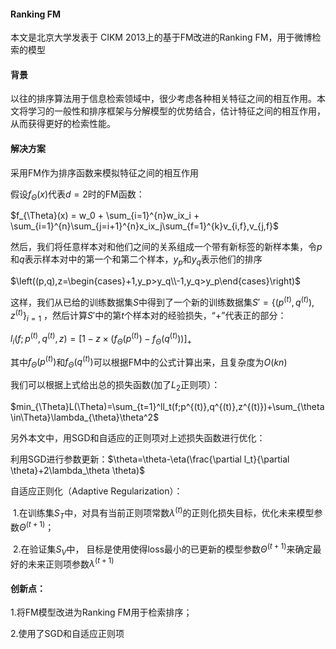 #### Ranking FM

本文是北京大学发表于 CIKM 2013上的基于FM改进的Ranking FM，用于微博检索的模型

#### 背景

以往的排序算法用于信息检索领域中，很少考虑各种相关特征之间的相互作用。本文将学习的一般性和排序框架与分解模型的优势结合，估计特征之间的相互作用，从而获得更好的检索性能。

#### 解决方案

采用FM作为排序函数来模拟特征之间的相互作用

假设$f_{\Theta}(x)$代表$d=2$时的FM函数：

$f_{\Theta}(x) = w_0 + \sum_{i=1}^{n}w_ix_i + \sum_{i=1}^{n}\sum_{j=i+1}^{n}x_ix_j\sum_{f=1}^{k}v_{i,f},v_{j,f}$

然后，我们将任意样本对和他们之间的关系组成一个带有新标签的新样本集，令$p$和$q$表示样本对中的第一个和第二个样本，$y_p$和$y_q$表示他们的排序

$\left((p,q),z=\begin{cases}+1,y_p>y_q\\-1,y_q>y_p\end{cases}\right)$

这样，我们从已给的训练数据集$S$中得到了一个新的训练数据集$S'=\{(p^{(t)},q^{(t)}),z^{(t)}\}_{i=1}$	，然后计算$S'$中的第$t$个样本对的经验损失，“+”代表正的部分：

$l_i(f;p^{(t)},q^{(t)},z)=[1-z\times(f_{\Theta}(p^{(t)})-f_{\Theta}(q^{(t)}))]_+$

其中$f_{\Theta}(p^{(t)})$和$f_{\Theta}(q^{(t)})$可以根据FM中的公式计算出来，且复杂度为$O(kn)$

我们可以根据上式给出总的损失函数(加了$L_2$正则项）：

$min_{\Theta}L(\Theta)=\sum_{t=1}^ll_t(f;p^{(t)},q^{(t)},z^{(t)})+\sum_{\theta\in\Theta}\lambda_{\theta}\theta^2$

另外本文中，用SGD和自适应的正则项对上述损失函数进行优化：

利用SGD进行参数更新：$\theta=\theta-\eta(\frac{\partial l_t}{\partial \theta}+2\lambda_\theta \theta)$

自适应正则化（Adaptive Regularization）：

​	1.在训练集$S_T$中，对具有当前正则项常数$\lambda^{(t)}$的正则化损失目标，优化未来模型参数$\Theta^{(t+1)}$；

​	2.在验证集$S_V$中， 目标是使用使得loss最小的已更新的模型参数$\Theta^{(t+1)}$来确定最好的未来正则项参数$\lambda^{(t+1)}$

#### 创新点：

1.将FM模型改进为Ranking FM用于检索排序；

2.使用了SGD和自适应正则项







